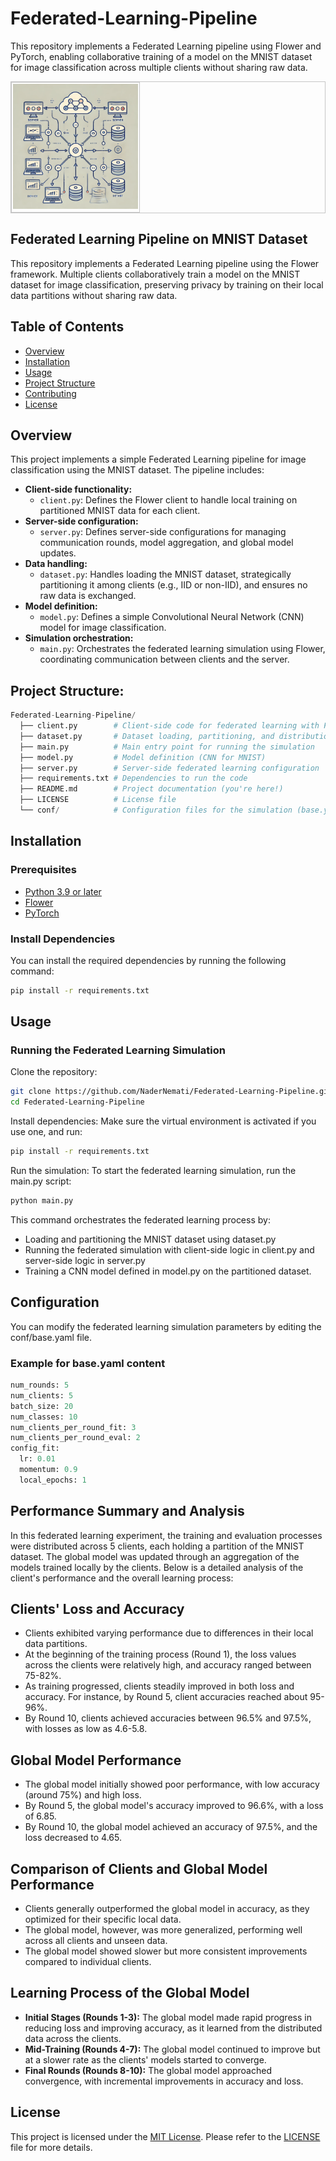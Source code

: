# Federated-Learning-Pipeline

This repository implements a Federated Learning pipeline using Flower and PyTorch, enabling collaborative training of a model on the MNIST dataset for image classification across multiple clients without sharing raw data.


<div align="center">
  <table border=0 style="border: 1.2px solid #c6c6c6 !important; border-spacing: 2px; width: auto !important;">
    <tr>
      <td valign=top style="border: 1.2px solid #c6c6c6 !important; padding: 2px !important;">
        <div align=center valign=top>
          <img src="https://raw.githubusercontent.com/NaderNemati/Federated-Learning-Pipeline/main/federated-learning-pipeline.png" alt="Project Structure" style="margin: 0px !important; height: 200px !important;">
        </div>
      </td>
    </tr>
  </table>
</div>

## Federated Learning Pipeline on MNIST Dataset

This repository implements a Federated Learning pipeline using the Flower framework. Multiple clients collaboratively train a model on the MNIST dataset for image classification, preserving privacy by training on their local data partitions without sharing raw data.  

## Table of Contents

- [Overview](#overview)
- [Installation](#installation)
- [Usage](#usage)
- [Project Structure](#project-structure)
- [Contributing](#contributing)
- [License](#license)

## Overview

This project implements a simple Federated Learning pipeline for image classification using the MNIST dataset. The pipeline includes:

* **Client-side functionality:**
    * `client.py`: Defines the Flower client to handle local training on partitioned MNIST data for each client.
* **Server-side configuration:**
    * `server.py`: Defines server-side configurations for managing communication rounds, model aggregation, and global model updates.
* **Data handling:**
    * `dataset.py`: Handles loading the MNIST dataset, strategically partitioning it among clients (e.g., IID or non-IID), and ensures no raw data is exchanged.
* **Model definition:**
    * `model.py`: Defines a simple Convolutional Neural Network (CNN) model for image classification.
* **Simulation orchestration:**
    * `main.py`: Orchestrates the federated learning simulation using Flower, coordinating communication between clients and the server.

## Project Structure:

```python
Federated-Learning-Pipeline/
  ├── client.py        # Client-side code for federated learning with Flower
  ├── dataset.py       # Dataset loading, partitioning, and distribution
  ├── main.py          # Main entry point for running the simulation
  ├── model.py         # Model definition (CNN for MNIST)
  ├── server.py        # Server-side federated learning configuration
  ├── requirements.txt # Dependencies to run the code
  ├── README.md        # Project documentation (you're here!)
  ├── LICENSE          # License file
  └── conf/            # Configuration files for the simulation (base.yaml)
```


## Installation

### Prerequisites

- [Python 3.9 or later](https://www.python.org/downloads/)
- [Flower](https://flower.dev/)
- [PyTorch](https://pytorch.org/)

### Install Dependencies

You can install the required dependencies by running the following command:

```bash
pip install -r requirements.txt
```


## Usage
### Running the Federated Learning Simulation
Clone the repository:

```bash
git clone https://github.com/NaderNemati/Federated-Learning-Pipeline.git
cd Federated-Learning-Pipeline
```

Install dependencies: Make sure the virtual environment is activated if you use one, and run:

```bash
pip install -r requirements.txt
```

Run the simulation: To start the federated learning simulation, run the main.py script:

```bash
python main.py
```

This command orchestrates the federated learning process by:

* Loading and partitioning the MNIST dataset using dataset.py
* Running the federated simulation with client-side logic in client.py and server-side logic in server.py
* Training a CNN model defined in model.py on the partitioned dataset.




## Configuration

You can modify the federated learning simulation parameters by editing the conf/base.yaml file.

### Example for base.yaml content

```python
num_rounds: 5
num_clients: 5
batch_size: 20
num_classes: 10
num_clients_per_round_fit: 3
num_clients_per_round_eval: 2
config_fit: 
  lr: 0.01
  momentum: 0.9
  local_epochs: 1
```

## Performance Summary and Analysis
In this federated learning experiment, the training and evaluation processes were distributed across 5 clients, each holding a partition of the MNIST dataset. The global model was updated through an aggregation of the models trained locally by the clients. Below is a detailed analysis of the client's performance and the overall learning process:

## Clients' Loss and Accuracy
* Clients exhibited varying performance due to differences in their local data partitions.
* At the beginning of the training process (Round 1), the loss values across the clients were relatively high, and accuracy ranged between 75-82%.
* As training progressed, clients steadily improved in both loss and accuracy. For instance, by Round 5, client accuracies reached about 95-96%.
* By Round 10, clients achieved accuracies between 96.5% and 97.5%, with losses as low as 4.6-5.8.

## Global Model Performance
* The global model initially showed poor performance, with low accuracy (around 75%) and high loss.
* By Round 5, the global model's accuracy improved to 96.6%, with a loss of 6.85.
* By Round 10, the global model achieved an accuracy of 97.5%, and the loss decreased to 4.65.

## Comparison of Clients and Global Model Performance
* Clients generally outperformed the global model in accuracy, as they optimized for their specific local data.
* The global model, however, was more generalized, performing well across all clients and unseen data.
* The global model showed slower but more consistent improvements compared to individual clients.

## Learning Process of the Global Model
* **Initial Stages (Rounds 1-3):** The global model made rapid progress in reducing loss and improving accuracy, as it learned from the distributed data across the clients.
* **Mid-Training (Rounds 4-7):** The global model continued to improve but at a slower rate as the clients' models started to converge.
* **Final Rounds (Rounds 8-10):** The global model approached convergence, with incremental improvements in accuracy and loss.

## License
This project is licensed under the [MIT License](https://opensource.org/licenses/MIT). Please refer to the [LICENSE](LICENSE) file for more details.
